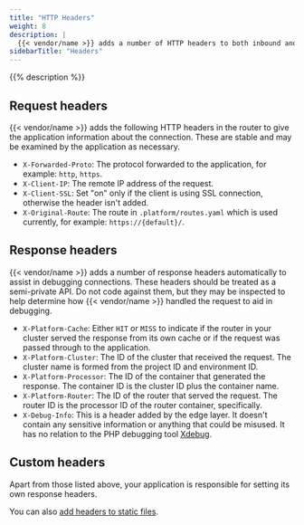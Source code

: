 ```yaml
---
title: "HTTP Headers"
weight: 8
description: |
  {{< vendor/name >}} adds a number of HTTP headers to both inbound and outbound messages. We don't modify or block existing headers on either request or response.
sidebarTitle: "Headers"
---
```


{{% description %}}

## Request headers

{{< vendor/name >}} adds the following HTTP headers in the router to give the application information about the connection. These are stable and may be examined by the application as necessary.

* `X-Forwarded-Proto`: The protocol forwarded to the application, for example: `http`, `https`.
* `X-Client-IP`: The remote IP address of the request.
* `X-Client-SSL`: Set "on" only if the client is using SSL connection, otherwise the header isn't added.
* `X-Original-Route`: The route in `.platform/routes.yaml` which is used currently, for example: `https://{default}/`.


## Response headers

{{< vendor/name >}} adds a number of response headers automatically to assist in debugging connections. These headers should be treated as a semi-private API. Do not code against them, but they may be inspected to help determine how {{< vendor/name >}} handled the request to aid in debugging.

* `X-Platform-Cache`: Either `HIT` or `MISS` to indicate if the router in your cluster served the response from its own cache or if the request was passed through to the application.
* `X-Platform-Cluster`: The ID of the cluster that received the request. The cluster name is formed from the project ID and environment ID.
* `X-Platform-Processor`: The ID of the container that generated the response. The container ID is the cluster ID plus the container name.
* `X-Platform-Router`: The ID of the router that served the request. The router ID is the processor ID of the router container, specifically.
* `X-Debug-Info`: This is a header added by the edge layer. It doesn't contain any sensitive information or anything that could be misused. It has no relation to the PHP debugging tool [Xdebug](https://xdebug.org).

## Custom headers

Apart from those listed above, your application is responsible for setting its own response headers.

You can also [add headers to static files](../create-apps/web/custom-headers.md).
